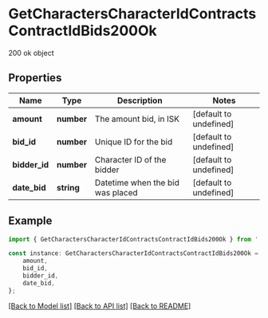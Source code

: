 # GetCharactersCharacterIdContractsContractIdBids200Ok

200 ok object

## Properties

Name | Type | Description | Notes
------------ | ------------- | ------------- | -------------
**amount** | **number** | The amount bid, in ISK | [default to undefined]
**bid_id** | **number** | Unique ID for the bid | [default to undefined]
**bidder_id** | **number** | Character ID of the bidder | [default to undefined]
**date_bid** | **string** | Datetime when the bid was placed | [default to undefined]

## Example

```typescript
import { GetCharactersCharacterIdContractsContractIdBids200Ok } from './api';

const instance: GetCharactersCharacterIdContractsContractIdBids200Ok = {
    amount,
    bid_id,
    bidder_id,
    date_bid,
};
```

[[Back to Model list]](../README.md#documentation-for-models) [[Back to API list]](../README.md#documentation-for-api-endpoints) [[Back to README]](../README.md)
